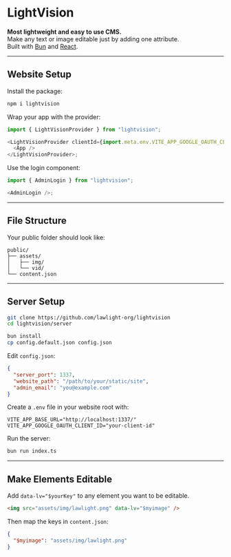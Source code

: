 # LightVision

**Most lightweight and easy to use CMS.**  
Make any text or image editable just by adding one attribute.  
Built with [Bun](https://bun.sh/) and [React](https://react.dev/).

---

## Website Setup

Install the package:

```bash
npm i lightvision
```

Wrap your app with the provider:

```js
import { LightVisionProvider } from "lightvision";

<LightVisionProvider clientId={import.meta.env.VITE_APP_GOOGLE_OAUTH_CLIENT_ID}>
  <App />
</LightVisionProvider>;
```

Use the login component:

```js
import { AdminLogin } from "lightvision";

<AdminLogin />;
```

---

## File Structure

Your public folder should look like:

```
public/
├── assets/
│   ├── img/
│   └── vid/
└── content.json
```

---

## Server Setup

```bash
git clone https://github.com/lawlight-org/lightvision
cd lightvision/server

bun install
cp config.default.json config.json
```

Edit `config.json`:

```json
{
  "server_port": 1337,
  "website_path": "/path/to/your/static/site",
  "admin_email": "you@example.com"
}
```

Create a `.env` file in your website root with:

```env
VITE_APP_BASE_URL="http://localhost:1337/"
VITE_APP_GOOGLE_OAUTH_CLIENT_ID="your-client-id"
```

Run the server:

```bash
bun run index.ts
```

---

## Make Elements Editable

Add `data-lv="$yourKey"` to any element you want to be editable.

```html
<img src="assets/img/lawlight.png" data-lv="$myimage" />
```

Then map the keys in `content.json`:

```json
{
  "$myimage": "assets/img/lawlight.png"
}
```
